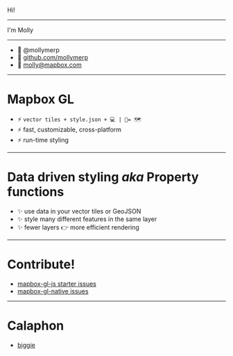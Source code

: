 <link href="https://fonts.googleapis.com/css?family=Rubik:300,400,400i,700" rel="stylesheet">

Hi! 

---

I'm Molly

---

- 🐧 @mollymerp
- 👾 [github.com/mollymerp](https://www.github.com/mollymerp)
- 📝 molly@mapbox.com

---

# Mapbox GL

- ⚡️ `vector tiles + style.json + 💻 | 📱= 🗺`
- ⚡️ fast, customizable, cross-platform
- ⚡️ run-time styling

---

# Data driven styling _aka_ Property functions

- ✨ use data in your vector tiles or GeoJSON
- ✨ style many different features in the same layer
- ✨ fewer layers 👉 more efficient rendering 

---

# Contribute! 

- [mapbox-gl-js starter issues](https://github.com/mapbox/mapbox-gl-js/issues?q=is%3Aopen+is%3Aissue+label%3A%22starter+task%22)
- [mapbox-gl-native issues](https://github.com/mapbox/mapbox-gl-native/issues)

---

# Calaphon

- [biggie](https://github.com/tmcw/biggie)

